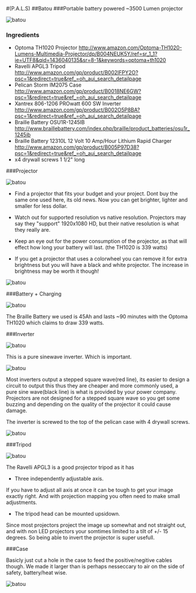 #(P.A.L.S)
##Batou
###Portable battery powered ~3500 Lumen projector

![batou](/Users/rachelbrian/Desktop/Projector_Images/_MG_9129.JPG)

### Ingredients

* Optoma TH1020 Projector <http://www.amazon.com/Optoma-TH1020-Lumens-Multimedia-Projector/dp/B004NEUK5Y/ref=sr_1_1?ie=UTF8&qid=1436040135&sr=8-1&keywords=optoma+th1020>
* Ravelli APGL3 Tripod <http://www.amazon.com/gp/product/B002IFPY2O?psc=1&redirect=true&ref_=oh_aui_search_detailpage>
* Pelican Storm IM2075 Case <http://www.amazon.com/gp/product/B0018NE6GW?psc=1&redirect=true&ref_=oh_aui_search_detailpage>
* Xantrex 806-1206 PROwatt 600 SW Inverter <http://www.amazon.com/gp/product/B002O5P8BA?psc=1&redirect=true&ref_=oh_aui_search_detailpage>
* Braille Battery OSU1R-1245IB <http://www.braillebattery.com/index.php/braille/product_batteries/osu1r_1245ib>
* Braille Battery 12310L 12 Volt 10 Amp/Hour Lithium Rapid Charger <http://www.amazon.com/gp/product/B005P97D38?psc=1&redirect=true&ref_=oh_aui_search_detailpage>
* x4 drywall screws 1 1/2" long

###Projector

![batou](/Users/rachelbrian/Desktop/Projector_Images/_MG_9155.JPG)

* Find a projector that fits your budget and your project. Dont buy the same one used here, its old news. Now you can get brighter, lighter and smaller for less dollar.

* Watch out for supported resolution vs native resolution. Projectors may say they "support" 1920x1080 HD, but their native resolution is what they really are.

* Keep an eye out for the power consumption of the projector, as that will effect how long your battery will last. (the TH1020 is 339 watts)

* If you get a projector that uses a colorwheel you can remove it for extra brightness but you will have a black and white projector. The increase in brightness may be worth it though!

![batou](/Users/rachelbrian/Desktop/Projector_Images/colorwheel.jpg)

###Battery + Charging

![batou](/Users/rachelbrian/Desktop/Projector_Images/_MG_9161.JPG)

The Braille Battery we used is 45Ah and lasts ~90 minutes with the Optoma TH1020 which claims to draw 339  watts. 

###Inverter

![batou](/Users/rachelbrian/Desktop/Projector_Images/_MG_9141.JPG)

This is a pure sinewave inverter. Which is important.

![batou](/Users/rachelbrian/Desktop/Projector_Images/Inverter_Wave_Comp.jpeg)

Most inverters output a stepped square wave(red line), its easier to design a circuit to output this thus they are cheaper and more commonly used, a pure sine wave(black line) is what is provided by your power company. Projectors are not designed for a stepped square wave so you get some buzzing and depending on the quality of the projector it could cause damage.

The inverter is screwed to the top of the pelican case with 4 drywall screws.

![batou](/Users/rachelbrian/Desktop/Projector_Images/_MG_9170.JPG)

###Tripod

![batou](/Users/rachelbrian/Desktop/Projector_Images/_MG_9142.JPG)

The Ravelli APGL3 is a good projector tripod as it has

* Three independently adjustable axis.

If you have to adjust all axis at once it can be tough to get your image exactly right. And with projection mapping you often need to make small adjustments.

* The tripod head can be mounted upsidown.

Since most projectors project the image up somewhat and not straight out, and with non LED projectors your somtimes limited to a tilt of +/- 15 degrees. So being able to invert the projector is super usefull.

###Case

Basicly just cut a hole in the case to feed the positive/negitive cables though. We made it larger than is perhaps nesseccary to air on the side of safety, battery/heat wise.

![batou](/Users/rachelbrian/Desktop/Projector_Images/_MG_9152.JPG)
